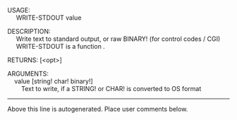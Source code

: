 USAGE:  
&nbsp;&nbsp;&nbsp;&nbsp;&nbsp;WRITE-STDOUT&nbsp;value&nbsp;  
  
DESCRIPTION:  
&nbsp;&nbsp;&nbsp;&nbsp;&nbsp;Write&nbsp;text&nbsp;to&nbsp;standard&nbsp;output,&nbsp;or&nbsp;raw&nbsp;BINARY!&nbsp;(for&nbsp;control&nbsp;codes&nbsp;/&nbsp;CGI)  
&nbsp;&nbsp;&nbsp;&nbsp;&nbsp;WRITE-STDOUT&nbsp;is&nbsp;a&nbsp;function&nbsp;.  
  
RETURNS:&nbsp;[&lt;opt&gt;]  
  
ARGUMENTS:  
&nbsp;&nbsp;&nbsp;&nbsp;value&nbsp;[string!&nbsp;char!&nbsp;binary!]  
&nbsp;&nbsp;&nbsp;&nbsp;&nbsp;&nbsp;&nbsp;&nbsp;Text&nbsp;to&nbsp;write,&nbsp;if&nbsp;a&nbsp;STRING!&nbsp;or&nbsp;CHAR!&nbsp;is&nbsp;converted&nbsp;to&nbsp;OS&nbsp;format  
___
Above this line is autogenerated. Place user comments below.